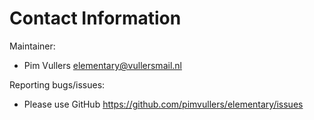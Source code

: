 # Contact Information

Maintainer: 
 * Pim Vullers <elementary@vullersmail.nl>

Reporting bugs/issues:
 * Please use GitHub <https://github.com/pimvullers/elementary/issues>


